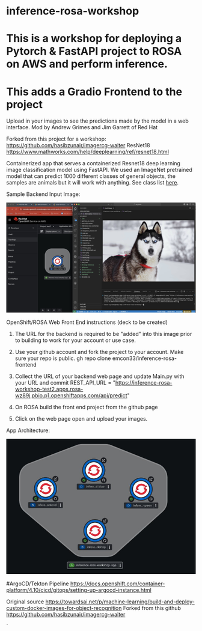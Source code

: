 # inference-rosa-workshop
# This is a workshop for deploying a Pytorch & FastAPI project to ROSA on AWS and perform inference.
# This adds a Gradio Frontend to the project 
Upload in your images to see the predictions made by the model in a web interface.
Mod by Andrew Grimes and Jim Garrett of Red Hat 

Forked from this project for a workshop: https://github.com/hasibzunair/imagercg-waiter
ResNet18 https://www.mathworks.com/help/deeplearning/ref/resnet18.html

Containerized app that serves a containerized Resnet18 deep learning image classification model using FastAPI. We used an ImageNet pretrained model that can predict 1000 different classes of general objects, the samples are animals but it will work with anything. See class list [here](https://deeplearning.cms.waikato.ac.nz/user-guide/class-maps/IMAGENET/).


Sample Backend Input Image: 
<p align="left">
  <a href="#"><img src="./sample.jpg" width="600"></a> <br />
  <em> 
  </em>
</p>




OpenShift/ROSA Web Front End instructions (deck to be created) 
1. The URL for the backend is required to be "added" into this image prior to building to work for your account or use case. 

2. Use your github account and fork the project to your account. Make sure your repo is public. 
gh repo clone emcon33/inference-rosa-frontend

3. Collect the URL of your backend web page and update Main.py with your URL and commit
REST_API_URL = "https://inference-rosa-workshop-test2.apps.rosa-wz89j.pbio.p1.openshiftapps.com/api/predict"

4. On ROSA build the front end project from the github page

5. Click on the web page open and upload your images. 

App Architecture: 
<p align="left">
  <a href="#"><img src="./architecture.jpg" width="600"></a> <br />
  <em> 
  </em>
</p>



#ArgoCD/Tekton Pipeline 
https://docs.openshift.com/container-platform/4.10/cicd/gitops/setting-up-argocd-instance.html


Original source https://towardsai.net/p/machine-learning/build-and-deploy-custom-docker-images-for-object-recognition
Forked from this github https://github.com/hasibzunair/imagercg-waiter


`
